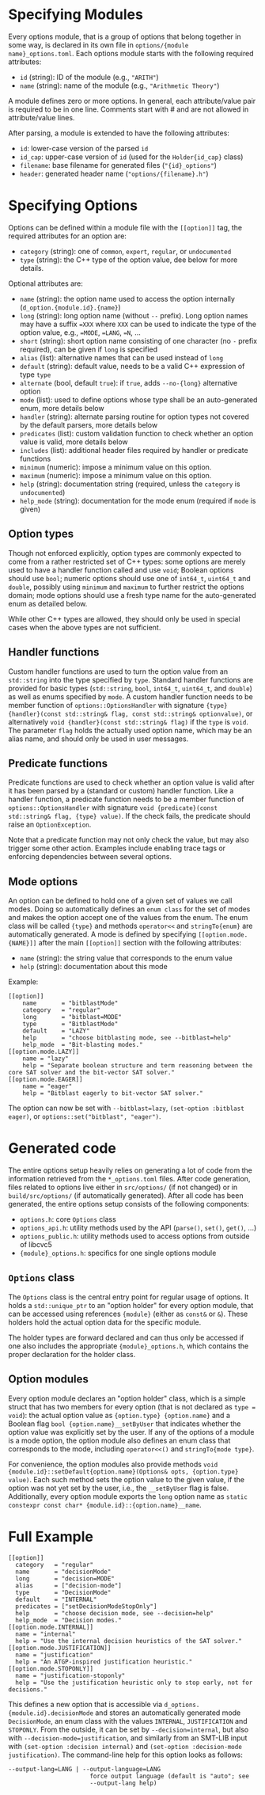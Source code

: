 Specifying Modules
==================

Every options module, that is a group of options that belong together in some
way, is declared in its own file in `options/{module name}_options.toml`. Each
options module starts with the following required attributes:

* `id` (string): ID of the module (e.g., `"ARITH"`)
* `name` (string): name of the module (e.g., `"Arithmetic Theory"`)

A module defines zero or more options.
In general, each attribute/value pair is required to be in one line. Comments
start with # and are not allowed in attribute/value lines.

After parsing, a module is extended to have the following attributes:

* `id`: lower-case version of the parsed `id`
* `id_cap`: upper-case version of `id` (used for the `Holder{id_cap}` class)
* `filename`: base filename for generated files (`"{id}_options"`)
* `header`: generated header name (`"options/{filename}.h"`)


Specifying Options
==================

Options can be defined within a module file with the `[[option]]` tag, the
required attributes for an option are:

* `category` (string): one of `common`, `expert`, `regular`, or `undocumented`
* `type` (string): the C++ type of the option value, dee below for more details.

Optional attributes are:

* `name` (string): the option name used to access the option internally
  (`d_option.{module.id}.{name}`)
* `long` (string): long option name (without `--` prefix). Long option names may
  have a suffix `=XXX` where `XXX` can be used to indicate the type of the
  option value, e.g., `=MODE`, `=LANG`, `=N`, ...
* `short` (string): short option name consisting of one character (no `-` prefix
  required), can be given if `long` is specified
* `alias` (list): alternative names that can be used instead of `long`
* `default` (string): default value, needs to be a valid C++ expression of type
  `type`
* `alternate` (bool, default `true`): if `true`, adds `--no-{long}` alternative
  option
* `mode` (list): used to define options whose type shall be an auto-generated
  enum, more details below
* `handler` (string): alternate parsing routine for option types not covered by
  the default parsers, more details below
* `predicates` (list): custom validation function to check whether an option
  value is valid, more details below
* `includes` (list): additional header files required by handler or predicate
  functions
* `minimum` (numeric): impose a minimum value on this option.
* `maximum` (numeric): impose a minimum value on this option.
* `help` (string): documentation string (required, unless the `category` is
  `undocumented`)
* `help_mode` (string): documentation for the mode enum (required if `mode` is
  given)


Option types
------------

Though not enforced explicitly, option types are commonly expected to come from
a rather restricted set of C++ types:
some options are merely used to have a handler function called and use `void`;
Boolean options should use `bool`;
numeric options should use one of `int64_t`, `uint64_t` and `double`, possibly
using `minimum` and `maximum` to further restrict the options domain;
mode options should use a fresh type name for the auto-generated enum as
detailed below.

While other C++ types are allowed, they should only be used in special cases
when the above types are not sufficient.


Handler functions
-----------------

Custom handler functions are used to turn the option value from an `std::string`
into the type specified by `type`. Standard handler functions are provided for
basic types (`std::string`, `bool`, `int64_t`, `uint64_t`, and `double`) as
well as enums specified by `mode`. A custom handler function needs to be member
function of `options::OptionsHandler` with signature
`{type} {handler}(const std::string& flag, const std::string& optionvalue)`, or
alternatively `void {handler}(const std::string& flag)` if the `type` is `void`.
The parameter `flag` holds the actually used option name, which may be an alias
name, and should only be used in user messages.


Predicate functions
-------------------

Predicate functions are used to check whether an option value is valid after it
has been parsed by a (standard or custom) handler function. Like a handler
function, a predicate function needs to be a member function of
`options::OptionsHandler` with signature
`void {predicate}(const std::string& flag, {type} value)`.
If the check fails, the predicate should raise an `OptionException`.

Note that a predicate function may not only check the value, but may also
trigger some other action. Examples include enabling trace tags or enforcing
dependencies between several options.


Mode options
------------

An option can be defined to hold one of a given set of values we call modes.
Doing so automatically defines an `enum class` for the set of modes and makes
the option accept one of the values from the enum. The enum class will be called
`{type}` and methods `operator<<` and `stringTo{enum}` are automatically
generated. A mode is defined by specifying `[[option.mode.{NAME}]]` after the
main `[[option]]` section with the following attributes:

* `name` (string): the string value that corresponds to the enum value
* `help` (string): documentation about this mode

Example:

    [[option]]
        name       = "bitblastMode"
        category   = "regular"
        long       = "bitblast=MODE"
        type       = "BitblastMode"
        default    = "LAZY"
        help       = "choose bitblasting mode, see --bitblast=help"
        help_mode  = "Bit-blasting modes."
    [[option.mode.LAZY]]
        name = "lazy"
        help = "Separate boolean structure and term reasoning between the core SAT solver and the bit-vector SAT solver."
    [[option.mode.EAGER]]
        name = "eager"
        help = "Bitblast eagerly to bit-vector SAT solver."

The option can now be set with `--bitblast=lazy`, `(set-option :bitblast
eager)`, or `options::set("bitblast", "eager")`.


Generated code
==============

The entire options setup heavily relies on generating a lot of code from the
information retrieved from the `*_options.toml` files. After code generation,
files related to options live either in `src/options/` (if not changed) or in
`build/src/options/` (if automatically generated). After all code has been
generated, the entire options setup consists of the following components:

* `options.h`: core `Options` class
* `options_api.h`: utility methods used by the API (`parse()`, `set()`, `get()`,
  ...)
* `options_public.h`: utility methods used to access options from outside of
  libcvc5
* `{module}_options.h`: specifics for one single options module


`Options` class
---------------

The `Options` class is the central entry point for regular usage of options. It
holds a `std::unique_ptr` to an "option holder" for every option module, that
can be accessed using references `{module}` (either as `const&` or `&`). These
holders hold the actual option data for the specific module.

The holder types are forward declared and can thus only be accessed if one also
includes the appropriate `{module}_options.h`, which contains the proper
declaration for the holder class.


Option modules
--------------

Every option module declares an "option holder" class, which is a simple struct
that has two members for every option (that is not declared as `type = void`):
the actual option value as `{option.type} {option.name}` and a Boolean flag
`bool {option.name}__setByUser` that indicates whether the option value was
explicitly set by the user. If any of the options of a module is a mode option,
the option module also defines an enum class that corresponds to the mode,
including `operator<<()` and `stringTo{mode type}`.

For convenience, the option modules also provide methods `void
{module.id}::setDefault{option.name}(Options& opts, {option.type} value)`. Each
such method sets the option value to the given value, if the option was not yet
set by the user, i.e., the `__setByUser` flag is false. Additionally, every
option module exports the `long` option name as `static constexpr const char*
{module.id}::{option.name}__name`.


Full Example
============

    [[option]]
      category   = "regular"
      name       = "decisionMode"
      long       = "decision=MODE"
      alias      = ["decision-mode"]
      type       = "DecisionMode"
      default    = "INTERNAL"
      predicates = ["setDecisionModeStopOnly"]
      help       = "choose decision mode, see --decision=help"
      help_mode  = "Decision modes."
    [[option.mode.INTERNAL]]
      name = "internal"
      help = "Use the internal decision heuristics of the SAT solver."
    [[option.mode.JUSTIFICATION]]
      name = "justification"
      help = "An ATGP-inspired justification heuristic."
    [[option.mode.STOPONLY]]
      name = "justification-stoponly"
      help = "Use the justification heuristic only to stop early, not for decisions."

This defines a new option that is accessible via
`d_options.{module.id}.decisionMode` and stores an automatically generated mode
`DecisionMode`, an enum class with the values `INTERNAL`, `JUSTIFICATION` and
`STOPONLY`. From the outside, it can be set by `--decision=internal`, but also
with `--decision-mode=justification`, and similarly from an SMT-LIB input with
`(set-option :decision internal)` and `(set-option :decision-mode
justification)`. The command-line help for this option looks as follows:

    --output-lang=LANG | --output-language=LANG
                           force output language (default is "auto"; see
                           --output-lang help)
